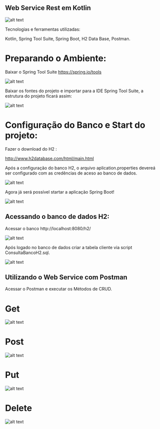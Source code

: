 ## Web Service Rest em Kotlin


![alt text](/imagens/Kotlin.png)



Tecnologias e ferramentas utilizadas:  

Kotlin, Spring Tool Suite, Spring Boot, H2 Data Base, Postman. 

# Preparando o Ambiente:

Baixar o Spring Tool Suite  https://spring.io/tools

![alt text](/imagens/SprinToolSuite.png)

Baixar os fontes do projeto e importar para a IDE Spring Tool Suite, a estrutura do projeto ficará assim:

![alt text](/imagens/EstruturaProjeto.png)

# Configuração do Banco e Start do projeto:

Fazer o download do H2 :

http://www.h2database.com/html/main.html 

Após a configuração do banco H2, o arquivo aplication.properties devereá ser configurado com as credências de aceso ao banco de dados.

![alt text](/imagens/AplicationProperties.png)

Agora já será possível startar a aplicação Spring Boot!

![alt text](/imagens/SpringBoot.png)

## Acessando o banco de dados H2:

Acessar o banco http://localhost:8080/h2/ 

![alt text](/imagens/AcessoBancoH2.png)

 Após logado no banco de dados criar a tabela cliente via script ConsultaBancoH2.sql.

![alt text](/imagens/LogadoNoBanco.png)


## Utilizando o Web Service com Postman

Acessar o Postman e executar os Métodos de CRUD.

# Get

![alt text](/imagens/Get.png)

# Post

![alt text](/imagens/Post.png)

# Put

![alt text](/imagens/Put.png)

# Delete

![alt text](/imagens/Delete.png)
